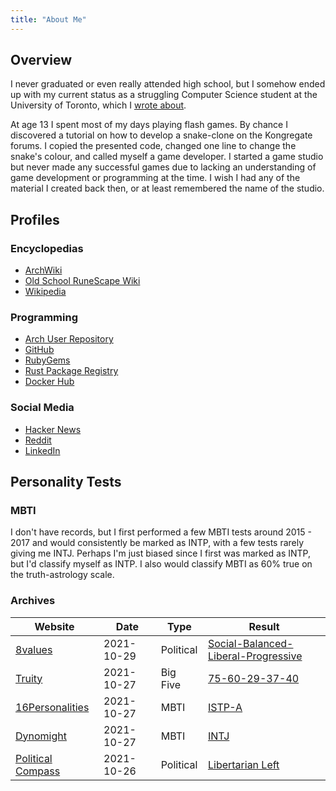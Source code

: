 ```yaml
---
title: "About Me"
---
```


## Overview

I never graduated or even really attended high school, but I somehow ended up
with my current status as a struggling Computer Science student at the
University of Toronto, which I [wrote about](/uoft/).

At age 13 I spent most of my days playing flash games. By chance I discovered a
tutorial on how to develop a snake-clone on the Kongregate forums. I copied the
presented code, changed one line to change the snake's colour, and called myself
a game developer. I started a game studio but never made any successful games
due to lacking an understanding of game development or programming at the time.
I wish I had any of the material I created back then, or at least remembered the
name of the studio.

## Profiles

### Encyclopedias

- [ArchWiki](https://wiki.archlinux.org/title/User:PotatoDiet)
- [Old School RuneScape Wiki](https://oldschool.runescape.wiki/w/User:PotatoDiet)
- [Wikipedia](https://en.wikipedia.org/wiki/User:PotatoDiet)

### Programming

- [Arch User Repository](https://aur.archlinux.org/account/potatodiet)
- [GitHub](https://github.com/potatodiet)
- [RubyGems](https://rubygems.org/profiles/potatodiet)
- [Rust Package Registry](https://crates.io/users/potato-diet)
- [Docker Hub](https://hub.docker.com/u/potatodiet)

### Social Media

- [Hacker News](https://news.ycombinator.com/user?id=potatodiet)
- [Reddit](https://www.reddit.com/user/potato-diet)
- [LinkedIn](https://linkedin.com/in/potatodiet/)

## Personality Tests

### MBTI

I don't have records, but I first performed a few MBTI tests around 2015 - 2017
and would consistently be marked as INTP, with a few tests rarely giving me
INTJ. Perhaps I'm just biased since I first was marked as INTP, but I'd classify
myself as INTP. I also would classify MBTI as 60% true on the truth-astrology
scale.

### Archives

| Website                                                         | Date       | Type      | Result                                                                      |
|-----------------------------------------------------------------|------------|-----------|-----------------------------------------------------------------------------|
| [8values](https://8values.github.io/)                           | 2021-10-29 | Political | [Social-Balanced-Liberal-Progressive](/files/tests/8values_2021-10-29.html) |
| [Truity](https://www.truity.com/test/big-five-personality-test) | 2021-10-27 | Big Five  | [75-60-29-37-40](/files/tests/truity-big-five_2021-10-27.html)              |
| [16Personalities](https://www.16personalities.com/)             | 2021-10-27 | MBTI      | [ISTP-A](/files/tests/16personalities_2021-10-27.html)                      |
| [Dynomight](https://dynomight.net/mbti/)                        | 2021-10-27 | MBTI      | [INTJ](/files/tests/dynomight_2021-10-27.webp)                              |
| [Political Compass](https://www.politicalcompass.org/test)      | 2021-10-26 | Political | [Libertarian Left](/files/tests/political-compass_2021-10-26.webp)          |
